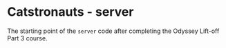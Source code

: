 # Catstronauts - server

The starting point of the `server` code after completing the Odyssey Lift-off Part 3 course.